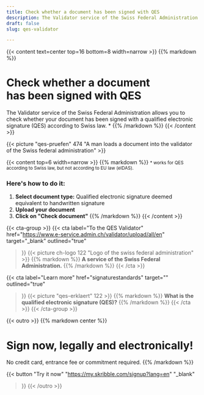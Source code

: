 ```yaml
---
title: Check whether a document has been signed with QES
description: The Validator service of the Swiss Federal Administration allows you to check whether your document has been signed with a qualified electronic signature (QES).
draft: false
slug: qes-validator

---
```


{{< content text=center top=16 bottom=8 width=narrow >}}
{{% markdown %}}
# Check whether a document <br class="hide-for-mobile">has been signed with QES
The Validator service of the Swiss Federal Administration allows you
to check whether your document has been signed
with a qualified electronic signature (QES) according to Swiss law. *
{{% /markdown %}}
{{< /content >}}

{{< picture "qes-pruefen" 474 "A man loads a document into the validator of the Swiss federal administration" >}}

{{< content top=6 width=narrow >}}
{{% markdown %}}
<small>* works for QES according to Swiss law, but not according to EU law (eIDAS).</small>
### Here's how to do it:
1. **Select document type:**
Qualified electronic signature
deemed equivalent to handwritten signature
2. **Upload your document**
3. **Click on "Check document"**
{{% /markdown %}}
{{< /content >}}

{{< cta-group >}}
{{< cta
  label="To the QES Validator"
  href="https://www.e-service.admin.ch/validator/upload/all/en"
  target="_blank"
  outlined="true"
>}}
{{< picture ch-logo 122 "Logo of the swiss federal administration" >}}
{{% markdown %}}
**A service of the Swiss Federal Administration.**
{{% /markdown %}}
{{< /cta >}}

{{< cta
  label="Learn more"
  href="signaturestandards"
  target=""
  outlined="true"
>}}
{{< picture "qes-erklaert" 122 >}}
{{% markdown %}}
**What is the qualified
electronic signature (QES)?**
{{% /markdown %}}
{{< /cta >}}
{{< /cta-group >}}

[//]: # (--------------------------------------------------------------------------------------------------------------)

{{< outro >}}
{{% markdown center %}}
# Sign now, legally and electronically!
No credit card, entrance fee or commitment required.
{{% /markdown %}}

{{< button
  "Try it now"
  "https://my.skribble.com/signup?lang=en"
  "_blank"
>}}
{{< /outro >}}

